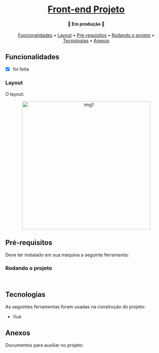 <h1 align="center">
    <a href="#" alt="">Front-end Projeto</a>
</h1>

<h4 align="center">
	🚧 Em produção 🚧
</h4>

<p align="center">
 <a href="#funcionalidades">Funcionalidades</a> • 
 <a href="#layout">Layout</a> • 
 <a href="#pré-requisitos">Pré-requisitos</a> •
 <a href="#rodando-o-projeto">Rodando o projeto</a> •
 <a href="#tecnologias">Tecnologias</a> •
 <a href="#anexos">Anexos</a>
</p>

## Funcionalidades
- [x] foi feita

### Layout
O layout:

<p align="center" style="display: flex; align-items: flex-start; justify-content: center;">
  <img alt="img1" title="#img1" src="./assets" width="400px">
</p>

## Pré-requisitos
Deve ter instalado em sua máquina a seguinte ferramenta:

### Rodando o projeto
```bash



```

## Tecnologias
As seguintes ferramentas foram usadas na construção do projeto:
 - Vue

## Anexos
Documentos para auxiliar no projeto: